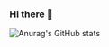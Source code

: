 ### Hi there 👋

<!--
**andrlupi/andrlupi** is a ✨ _special_ ✨ repository because its `README.md` (this file) appears on your GitHub profile.

Here are some ideas to get you started:

- 🔭 I’m currently working on exploring my skills in scientific computing
- 🌱 I’m currently learning quantum computing, data science and AI
###- 👯 I’m looking to collaborate on ...
###- 🤔 I’m looking for help with ...
###- 💬 Ask me about ...
###- 📫 How to reach me: ...
###- 😄 Pronouns: he/him
###- ⚡ Fun fact: I prefer cold coffee ❄ ☕ 
-->
![Anurag's GitHub stats](https://github-readme-stats.vercel.app/api?username=andrlupi&show_icons=true&theme=dracula)
